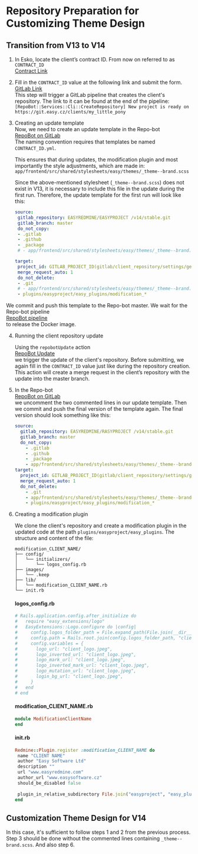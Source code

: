 # Repository Preparation for Customizing Theme Design

## Transition from V13 to V14

1) In Esko, locate the client’s contract ID. From now on referred to as `CONTRACT_ID`  
   [Contract Link](https://es.easyproject.com/easy_contracts/ID)

2) Fill in the `CONTRACT_ID` value at the following link and submit the form.  
   [GitLab Link](https://git.easy.cz/devops/repo-bot-actions/create-repository/-/pipelines/new)  
   This step will trigger a GitLab pipeline that creates the client's repository. The link to it can be found at the end
   of the pipeline:  
   `[RepoBot::Services::Cli::CreateRepository] New project is ready on https://git.easy.cz/clients/my_little_pony`

3) Creating an update template  
   Now, we need to create an update template in the Repo-bot  
   [RepoBot on GitLab](https://git.easy.cz/devops/repo-bot/-/tree/master/templates/update)  
   The naming convention requires that templates be named `CONTRACT_ID.yml`.

   This ensures that during updates, the modification plugin and most importantly the style adjustments, which are made
   in:  
   `app/frontend/src/shared/stylesheets/easy/themes/_theme--brand.scss`

   Since the above-mentioned stylesheet (`_theme--brand.scss`) does not exist in V13, it is necessary to include this
   file in the update during the first run. Therefore, the update template for the first run will look like this:

   ```yaml
   source:
    gitlab_repository: EASYREDMINE/EASYPROJECT /v14/stable.git
    gitlab_branch: master
    do_not_copy:
    - .gitlab
    - .github
    - _package
    # - app/frontend/src/shared/stylesheets/easy/themes/_theme--brand.scss
   
   target:
    project_id: GITLAB_PROJECT_ID(gitlab/client_repository/settings/general/Project ID
    merge_request_auto: 1
    do_not_delete:
    - .git
    # - app/frontend/src/shared/stylesheets/easy/themes/_theme--brand.scss
    - plugins/easyproject/easy_plugins/modification_*
   ```

We commit and push this template to the Repo-bot master. We wait for the Repo-bot pipeline  
[RepoBot pipeline](https://git.easy.cz/devops/repo-bot/-/pipelines)  
to release the Docker image.

4) Running the client repository update

   Using the `repobotUpdate` action  
   [RepoBot Update](https://git.easy.cz/devops/repo-bot-actions/update-repository/-/pipelines/new)  
   we trigger the update of the client's repository. Before submitting, we again fill in the `CONTRACT_ID` value just
   like during the repository creation.
   This action will create a merge request in the client’s repository with the update into the master branch.

5) In the Repo-bot  
   [RepoBot on GitLab](https://git.easy.cz/devops/repo-bot)  
   we uncomment the two commented lines in our update template. Then we commit and push the final version of the
   template again.
   The final version should look something like this:

   ```yaml
   source:
     gitlab_repository: EASYREDMINE/RASYPROJECT /v14/stable.git
     gitlab_branch: master
     do_not_copy:
       - .gitlab
       - .github
       - _package
       - app/frontend/src/shared/stylesheets/easy/themes/_theme--brand.scss
   target:
     project_id: GITLAB_PROJECT_ID(gitlab/client_repository/settings/general/Project ID
     merge_request_auto: 1
     do_not_delete:
       - .git
       - app/frontend/src/shared/stylesheets/easy/themes/_theme--brand.scss
       - plugins/easyproject/easy_plugins/modification_*
   ```

6) Creating a modification plugin

   We clone the client's repository and create a modification plugin in the updated code at the path
   `plugins/easyproject/easy_plugins`.
   The structure and content of the file:
   ```
   modification_CLIENT_NAME/
   ├── config/
   │   └── initializers/
   │       └── logos_config.rb
   ├── images/
   │   └── .keep
   ├── lib/
   │   └── modification_CLIENT_NAME.rb
   └── init.rb
   ```

   #### logos_config.rb
   ```ruby
   # Rails.application.config.after_initialize do
   #   require "easy_extensions/logo"
   #   EasyExtensions::Logo.configure do |config|
   #     config.logos_folder_path = File.expand_path(File.join(__dir__, "../../images")) # path into logos folder
   #     config.path = Rails.root.join(config.logos_folder_path, "client_logo.jpeg") # email logo
   #     config.variables = {
   #       logo_url: "client_logo.jpeg",
   #       logo_inverted_url: "client_logo.jpeg",
   #       logo_mark_url: "client_logo.jpeg",
   #       logo_inverted_mark_url: "client_logo.jpeg",
   #       logo_mutation_url: "client_logo.jpeg",
   #       login_bg_url: "client_logo.jpeg",
   #     }
   #   end
   # end
   ```
   #### modification_CLIENT_NAME.rb
   ```ruby
   module ModificationClientName
   end
   ```
   #### init.rb
   ```ruby
   Redmine::Plugin.register :modification_CLIENT_NAME do
    name "CLIENT NAME"
    author "Easy Software Ltd"
    description ""
    url "www.easyredmine.com"
    author_url "www.easysoftware.cz"
    should_be_disabled false
    
    plugin_in_relative_subdirectory File.join("easyproject", "easy_plugins")
   end
   ```

## Customization Theme Design for V14

In this case, it's sufficient to follow steps 1 and 2 from the previous process. Step 3 should be done without the
commented lines containing `_theme--brand.scss`. And also step 6.
